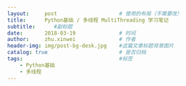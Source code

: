 ```yaml
---
layout:     post   				    # 使用的布局（不需要改）
title:      Python基础 / 多线程 MultiThreading 学习笔记
subtitle:      #副标题
date:       2018-03-19 				# 时间
author:     zhu.xinwei 		    	# 作者
header-img: img/post-bg-desk.jpg 	#这篇文章标题背景图片
catalog: true 						# 是否归档
tags:								#标签
    - Python基础
    - 多线程
---
```



### 


```python

```




### 


```python

```




### 


```python

```





### 


```python

```




### 


```python

```



### 


```python

```